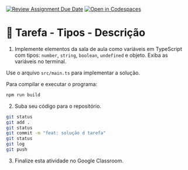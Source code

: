 [![Review Assignment Due Date](https://classroom.github.com/assets/deadline-readme-button-22041afd0340ce965d47ae6ef1cefeee28c7c493a6346c4f15d667ab976d596c.svg)](https://classroom.github.com/a/ZE_LI45V)
[![Open in Codespaces](https://classroom.github.com/assets/launch-codespace-2972f46106e565e64193e422d61a12cf1da4916b45550586e14ef0a7c637dd04.svg)](https://classroom.github.com/open-in-codespaces?assignment_repo_id=19610509)
# 🎯 Tarefa - Tipos - Descrição

1. Implemente elementos da sala de aula como variáveis em TypeScript com tipos: `number`, `string`, `boolean`, `undefined` e objeto. Exiba as variáveis no terminal.

Use o arquivo `src/main.ts` para implementar a solução.

Para compilar e executar o programa:

```bash
npm run build
```

2. Suba seu código para o repositório.

```bash
git status
git add .
git status
git commit -m "feat: solução d tarefa"
git status
git log
git push
```

3. Finalize esta atividade no Google Classroom.
